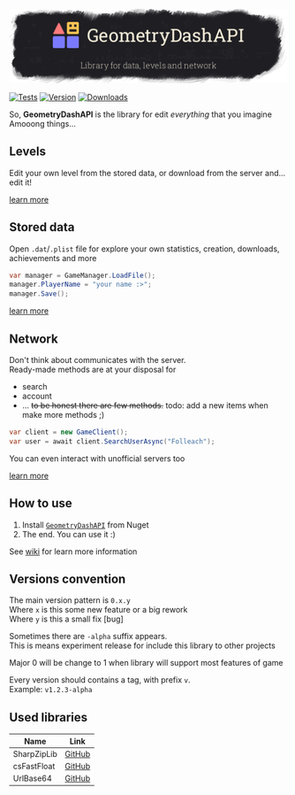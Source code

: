 
![image](https://raw.githubusercontent.com/Folleach/GeometryDashAPI/master/Images/banner.png)

[![Tests](https://img.shields.io/github/actions/workflow/status/Folleach/GeometryDashAPI/tests.yml?label=tests&logo=github&style=flat-square)](https://github.com/Folleach/GeometryDashAPI/actions/workflows/tests.yml)
[![Version](https://img.shields.io/nuget/v/GeometryDashAPI?label=version&logo=nuget&style=flat-square)](https://www.nuget.org/packages/GeometryDashAPI)
[![Downloads](https://img.shields.io/nuget/dt/GeometryDashAPI?logo=nuget&style=flat-square)](https://www.nuget.org/packages/GeometryDashAPI)

So, **GeometryDashAPI** is the library for edit _everything_ that you imagine  
Amooong things...

## Levels
Edit your own level from the stored data, or download from the server and... edit it!

[learn more](https://github.com/Folleach/GeometryDashAPI/wiki/Levels)

## Stored data
Open `.dat`/`.plist` file for explore your own statistics, creation, downloads, achievements and more 

```cs
var manager = GameManager.LoadFile();
manager.PlayerName = "your name :>";
manager.Save();
```

[learn more](https://github.com/Folleach/GeometryDashAPI/wiki/Game-saves-(wip:-0.2-and-above))

## Network

Don't think about communicates with the server.  
Ready-made methods are at your disposal for

- search
- account
- ... ~~to be honest there are few methods.~~ todo: add a new items when make more methods ;)

```cs
var client = new GameClient();
var user = await client.SearchUserAsync("Folleach");
```

You can even interact with unofficial servers too

[learn more](https://github.com/Folleach/GeometryDashAPI/wiki/Network)

## How to use
1. Install [`GeometryDashAPI`](https://www.nuget.org/packages/GeometryDashAPI/) from Nuget
2. The end. You can use it :)

See [wiki](https://github.com/Folleach/GeometryDashAPI/wiki) for learn more information

## Versions convention

The main version pattern is `0.x.y`  
Where `x` is this some new feature or a big rework  
Where `y` is this a small fix [bug]  

Sometimes there are `-alpha` suffix appears.  
This is means experiment release for include this library to other projects

Major 0 will be change to 1 when library will support most features of game

Every version should contains a tag, with prefix `v`.  
Example: `v1.2.3-alpha`

## Used libraries
| Name        | Link                                                 |
|-------------|------------------------------------------------------|
| SharpZipLib | [GitHub](https://github.com/icsharpcode/SharpZipLib) |
| csFastFloat | [GitHub](https://github.com/CarlVerret/csFastFloat)  |
| UrlBase64   | [GitHub](https://github.com/neosmart/UrlBase64)      |


